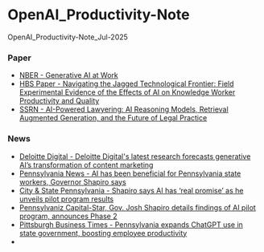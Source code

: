 # OpenAI_Productivity-Note
OpenAI_Productivity-Note_Jul-2025




### Paper ###

* [NBER - Generative AI at Work](https://www.nber.org/papers/w31161)
* [HBS Paper - Navigating the Jagged Technological Frontier: Field Experimental Evidence of the Effects of AI on Knowledge Worker Productivity and Quality](https://papers.ssrn.com/sol3/papers.cfm?abstract_id=4573321)
* [SSRN - AI-Powered Lawyering: AI Reasoning Models, Retrieval Augmented Generation, and the Future of Legal Practice](https://papers.ssrn.com/sol3/papers.cfm?abstract_id=5162111)

  
### News ###

* [Deloitte Digital - Deloitte Digital's latest research forecasts generative AI’s transformation of content marketing](https://www.deloittedigital.com/us/en/insights/perspective/genai-press-release.html)
* [Pennsylvania News - AI has been beneficial for Pennsylvania state workers, Governor Shapiro says](https://www.abc27.com/pennsylvania/ai-has-been-beneficial-for-pennsylvania-state-workers-governor-shapiro-says/)
* [City & State Pennsylvania - Shapiro says AI has ‘real promise’ as he unveils pilot program results](cityandstatepa.com/policy/2025/03/shapiro-says-ai-has-real-promise-he-unveils-pilot-program-results/403965/?oref=cspa-homepage-river)
* [Pennsylvaniz Capital-Star, Gov. Josh Shapiro details findings of AI pilot program, announces Phase 2](https://penncapital-star.com/technology-information/gov-josh-shapiro-details-findings-of-ai-pilot-program-announces-phase-2/)
* [Pittsburgh Business Times - Pennsylvania expands ChatGPT use in state government, boosting employee productivity](https://www.bizjournals.com/pittsburgh/news/2025/03/21/open-ai-government-pennsylvania.html)
* 
